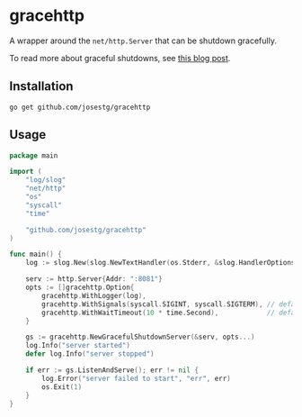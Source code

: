 # gracehttp

A wrapper around the `net/http.Server` that can be shutdown gracefully.

To read more about graceful shutdowns, see [this blog post](https://blog.stackademic.com/graceful-shutdown-in-go-820d28e1d1c4).

## Installation

```shell
go get github.com/josestg/gracehttp
```

## Usage

```go
package main

import (
    "log/slog"
    "net/http"
    "os"
    "syscall"
    "time"

    "github.com/josestg/gracehttp"
)

func main() {
    log := slog.New(slog.NewTextHandler(os.Stderr, &slog.HandlerOptions{}))

    serv := http.Server{Addr: ":8081"}
    opts := []gracehttp.Option{
        gracehttp.WithLogger(log),
        gracehttp.WithSignals(syscall.SIGINT, syscall.SIGTERM), // default is syscall.SIGINT, syscall.SIGTERM
        gracehttp.WithWaitTimeout(10 * time.Second),            // default is 5 seconds
    }

    gs := gracehttp.NewGracefulShutdownServer(&serv, opts...)
    log.Info("server started")
    defer log.Info("server stopped")

    if err := gs.ListenAndServe(); err != nil {
        log.Error("server failed to start", "err", err)
        os.Exit(1)
    }
}
```